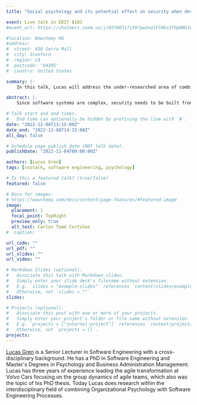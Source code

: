 ```yaml
---
title: "Social psychology and its potential effect on security when developing software systems"

event: Live talk in EDIT 8103
#event_url: https://chalmers.zoom.us/j/65786317139?pwd=U1FlMks3THpNNG1WaFRJNkJxQXdBQT09

#location: Wowchemy HQ
#address:
#  street: 450 Serra Mall
#  city: Stanford
#  region: CA
#  postcode: '94305'
#  country: United States

summary: |-
    In this talk, Lucas will address the under-researched area of combining social psychology findings with the construction of secure software systems.

abstract: |-
    Since software systems are complex, security needs to be built from the ground up together with continuously assuring that security is maintained along the development and deployment of software. Due to the complexity and scale of modern software systems, they also need to be built by teams and teams of teams. If the team, then, is the most important human entity in software development, we also need to understand the social systems to guide industry in how to build secure software. This becomes even more prominent if parts of the development processes are to be automated and integrated with ML/AI components. In this talk, I will address the under-researched area of combining social psychology findings with the construction of secure software systems. In general psychology, research shows that group-level phenomena such as group norms (e.g. psychological safety), team maturity, job climate, social identity etc. do affect security behavior but we have yet to see such studies of the software engineering process.

# Talk start and end times.
#   End time can optionally be hidden by prefixing the line with `#`.
date: "2022-12-08T13:15:00Z"
date_end: "2022-12-08T14:15:00Z"
all_day: false

# Schedule page publish date (NOT talk date).
publishDate: "2022-11-04T00:00:00Z"

authors: [Lucas Gren]
tags: [csstalk, software engineering, psychology]

# Is this a featured talk? (true/false)
featured: false

# Docs for images:
# https://wowchemy.com/docs/content/page-features/#featured-image
image:
  placement: 1
  focal_point: TopRight
  preview_only: true
  alt_text: Carlos Tomé Cortiñas
#  caption: ''

url_code: ""
url_pdf: ""
url_slides: ""
url_video: ""

# Markdown Slides (optional).
#   Associate this talk with Markdown slides.
#   Simply enter your slide deck's filename without extension.
#   E.g. `slides = "example-slides"` references `content/slides/example-slides.md`.
#   Otherwise, set `slides = ""`.
slides:

# Projects (optional).
#   Associate this post with one or more of your projects.
#   Simply enter your project's folder or file name without extension.
#   E.g. `projects = ["internal-project"]` references `content/project/deep-learning/index.md`.
#   Otherwise, set `projects = []`.
projects:
---
```


[Lucas Gren](https://www.cse.chalmers.se/~lucasg/) is a Senior Lecturer in Software Engineering with a cross-disciplinary background. He has a PhD in Software Engineering and Master's Degrees in Psychology and Business Administration Management. Lucas has three years of experience leading the agile transformation at Volvo Cars focusing on the group dynamics of agile teams, which also was the topic of his PhD thesis. Today Lucas does research within the interdisciplinary field of combining Organizational Psychology with Software Engineering Processes.
